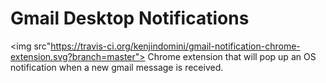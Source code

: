 # Gmail Desktop Notifications
<img src"https://travis-ci.org/kenjindomini/gmail-notification-chrome-extension.svg?branch=master">
Chrome extension that will pop up an OS notification when a new gmail message is received.